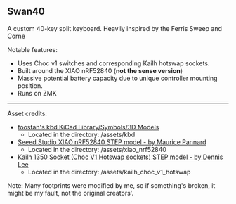 ## Swan40

A custom 40-key split keyboard. Heavily inspired by the Ferris Sweep and Corne

Notable features:
- Uses Choc v1 switches and corresponding Kailh hotswap sockets.
- Built around the XIAO nRF52840 (**not the sense version**)
- Massive potential battery capacity due to unique controller mounting position.
- Runs on ZMK

---

Asset credits:
- [foostan's kbd KiCad Library/Symbols/3D Models](https://github.com/foostan/kbd/tree/crkbd4)
    - Located in the directory: /assets/kbd
- [Seeed Studio XIAO nRF52840 STEP model - by Maurice Pannard](https://grabcad.com/library/seeed-studio-xiao-nrf52840-sense-1)
    - Located in the directory: /assets/xiao_nrf52840
- [Kailh 1350 Socket (Choc V1 Hotswap sockets) STEP model - by Dennis Lee](https://grabcad.com/library/kailh-1350-socket-2)
    - Located in the directory: /assets/kailh_choc_v1_hotswap

Note: Many footprints were modified by me, so if something's broken, it might be my fault, not the original creators'.
